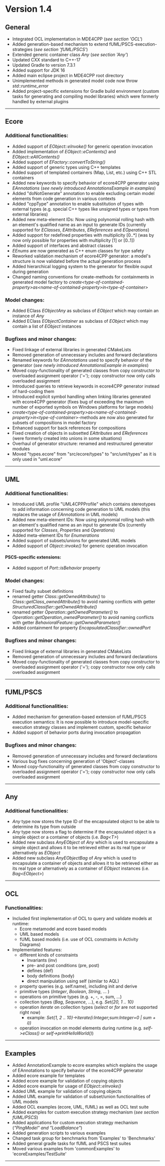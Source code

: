 # Version 1.4

## General
- Integrated OCL implementation in MDE4CPP (*see section 'OCL'*)
- Added generation-based mechanism to extend fUML/PSCS-execution-strategies (*see section 'fUML/PSCS'*)
- Extended generic container class *Any* (*see section 'Any'*)
- Updated CXX standard to C++-17
- Updated Gradle to version 7.3.1
- Added support for JDK 16
- Added main eclipse project in MDE4CPP root directory
- Unimplemented methods in generated model code now throw *std::runtime_error*
- Added project-specific extensions for Gradle build environment (custom tasks for generating and compiling model libraries) which were formerly handled by external plugins
---

## Ecore
### Additional functionalities:
- Added support of *EObject::eInvoke()* for generic operation invocation
- Added implementation of *EObject::eContents()* and *EObject::eAllContents()*
- Added support of *EFactory::convertToString()*
- Added support of generic types using C++ templates
- Added support of templated containers (Map, List, etc.) using C++ STL containers
- Added new keywords to specify behavior of ecore4CPP generator using *EAnnotations* (*see newly introduced AnnotationsExample in examples*)
- Added "doNotGenerate" annotation to enable excluding certain model elements from code generation in various contexts
- Added "cppType" annotation to enable substitution of types with external types (e.g. special C++ types like unsigned types or types from external libraries)
- Added new meta-element IDs: Now using polynomial rolling hash with an element's qualified name as an input to generate IDs (currently supported for *EClasses*, *EAttributes*, *EReferences* and *EOperations*)
- Added support for redefined properties with multiplicity \[0..\*\] (was by now only possible for properties with multiplicity \[1\] or \[0..1\])
- Added support of interfaces and abstract classes
- *EEnums* are now generated as C++ enum classes for type safety
- Reworked validation mechanism of ecore4CPP generator: a model's structure is now validated before the actual generation process
- Added hierarchical logging system to the generator for flexible ouput during generation 
- Changed naming conventions for create-methods for containments in generated model factory to *create\<type-of-contained-property\>_as_\<name-of-contained-property\>_in_\<type-of-container\>*
### Model changes:
- Added EClass *EObjectAny* as subclass of *EObject* which may contain an instance of *Any*
- Added EClass *EObjectContainer* as subclass of *EObject* which may contain a list of *EObject* instances
### Bugfixes and minor changes:
- Fixed linkage of external libraries in generated CMakeLists
- Removed generation of unnecessary includes and forward declarations
- Renamed keywords for *EAnnotations* used to specify behavior of the generator (*see newly introduced AnnotationsExample in examples*)
- Moved copy-functionality of generated classes from copy constructor to overloaded assignment operator ('='); copy constructor now only calls overloaded assignment
- Introduced queries to retrieve keywords in ecore4CPP generator instead of hard-coding them
- Introduced explicit symbol handling when linking libraries generated with ecore4CPP generator (fixes bug of exceeding the maximum number of exported symbols on Windows platforms for large models)
- *create\<type-of-contained-property\>_as_\<name-of-contained-property\>_in_\<type-of-container\>*-methods are now also generated for subsets of compositions in model factory
- Enhanced support for back references for compositions
- Fixed creation of objects in subsetted *EAttributes* and *EReferences* (were formerly created into unions in some situations)
- Overhaul of generator structure: renamed and restructured generator modules
- Moved "types.ecore" from "src/ecore/types" to "src/uml/types" as it is only used in "uml.ecore"
---

## UML
### Additional functionalities:
- Introduced UML profile "UML4CPPProfile" which contains stereotypes to add information concerning code generation to UML models (this replaces the usage of *EAnnotations* in UML models)
- Added new meta-element IDs: Now using polynomial rolling hash with an element's qualified name as an input to generate IDs (currently supported for *Classes*, *Properties* and *Operations*)
- Added meta-element IDs for *Enumerations*
- Added support of subsets/unions for generated UML models
- Added support of *Object::invoke()* for generic operation invocation
#### PSCS-specific extensions:
- Added support of *Port::isBehavior* property
### Model changes:
- Fixed faulty subset definitions
- renamed getter *Class::getOwnedAttribute()* to *Class::getClass_ownedAttribute()* to avoid naming conflicts with getter *StructuredClassifier::getOwnedAttribute()*
- renamed getter *Operation::getOwnedParameter()* to *Operation::getOperation_ownedParameter()* to avoid naming conflicts with getter *BehavioralFeature::getOwnedParameter()*
- Added containment for property *EncapsulatedClassifier::ownedPort*
### Bugfixes and minor changes:
- Fixed linkage of external libraries in generated CMakeLists
- Removed generation of unnecessary includes and forward declarations
- Moved copy-functionality of generated classes from copy constructor to overloaded assignment operator ('='); copy constructor now only calls overloaded assignment
---

## fUML/PSCS
### Additional functionalities:
- Added mechanism for generation-based extension of fUML/PSCS execution semantics: It is now possible to introduce model-specific execution strategy classes and implement custom, specific behavior
- Added support of behavior ports during invocation propagation
### Bugfixes and minor changes:
- Removed generation of unnecessary includes and forward declarations
- Various bug fixes concerning generation of 'Object'-classes
- Moved copy-functionality of generated classes from copy constructor to overloaded assignment operator ('='); copy constructor now only calls overloaded assignment
---

## Any
### Additional functionalities:
- *Any* type now stores the type ID of the encapsulated object to be able to determine its type from outside
- *Any* type now stores a flag to determine if the encapsulated object is a simple object or a container of objects (i.e. *Bag\<T\>*)
- Added new subclass *AnyEObject* of *Any* which is used to encapsulate a simple object and allows it to be retrieved either as its real type or alternatively as *EObject*
- Added new subclass *AnyEObjectBag* of *Any* which is used to encapsulate a container of objects and allows it to be retrieved either as its real type or alternatively as a container of *EObject* instances (i.e. *Bag\<EObject\>*)
---

## OCL
### Functionalities:
- Included first implementation of OCL to query and validate models at runtime:
  - Ecore metamodel and ecore based models
  - UML based models
  - fUML based models (i.e. use of OCL constraints in Activity Diagrams)
- Implementated features:
  - different kinds of constraints
	- Invariants (inv)
	- pre- and post conditions (pre, post)
	- defines (def)
	- body definitions (body)
	- direct manipulation using self (similar to AQL)
  - property queries (e.g. self.name), including init and derive
  - primitive types (*Integer*, *Boolean*, *String*, ... )
  - operations on primitive types (e.g. +, -, =, sum, ...)
  - collection types (*Bag*, *Sequence*, ...), e.g. *Set{20, 1 .. 10}*
  - operation *iterate* on collection types (*select* or *for* are not supported right now)
    - example: *Set{1, 2 .. 10}->iterate(i:Integer;sum:Integer=0 | sum + i))*
  - operation invocation on model elements during runtime (e.g. *self->eClass()* or *self->printHelloWorld()*)
---

## Examples
- Added AnnotationExample to ecore examples which explains the usage of EAnnotations to specify behavior of the ecore4CPP generator
- Added ecore example for templates
- Added ecore example for validation of copying objects
- Added ecore example for usage of *EObject::eInvoke()*
- Added UML example for validation of copying objects
- Added UML example for validation of subset/union functionalities of UML models
- Added OCL examples (ecore, UML, fUML) as well as OCL test suite
- Added examples for custom execution strategy mechanism (*see section fUML/PSCS*)
- Added applications for custom execution strategy mechanism (*"PingModel" and "LoadBalance"*)
- Added generation scripts to various examples
- Changed task group for benchmarks from 'Examples' to 'Benchmarks'
- Added general gradle tasks for fUML and PSCS test suites
- Moved various examples from 'commonExamples' to 'ecoreExamples/TestSuite'
---
